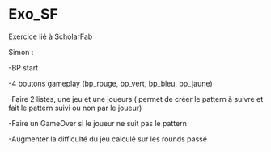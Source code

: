 # Exo_SF
Exercice lié à ScholarFab

Simon :

  -BP start
  
  -4 boutons gameplay (bp_rouge, bp_vert, bp_bleu, bp_jaune)
  
  -Faire 2 listes, une jeu et une joueurs ( permet de créer le pattern à suivre et fait le pattern suivi ou non par le joueur)
  
  -Faire un GameOver si le joueur ne suit pas le pattern 
  
  -Augmenter la difficulté du jeu calculé sur les rounds passé
  
  
